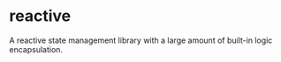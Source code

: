 # reactive
A reactive state management library with a large amount of built-in logic encapsulation.
